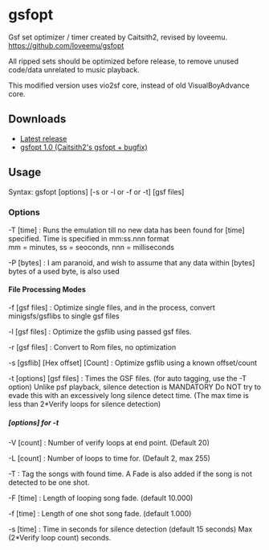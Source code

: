 gsfopt
======

Gsf set optimizer / timer created by Caitsith2, revised by loveemu.
<https://github.com/loveemu/gsfopt>

All ripped sets should be optimized before release, to remove unused code/data unrelated to music playback.

This modified version uses vio2sf core, instead of old VisualBoyAdvance core.

Downloads
---------

- [Latest release](https://github.com/loveemu/gsfopt/releases/latest)
- [gsfopt 1.0 (Caitsith2's gsfopt + bugfix)](https://github.com/loveemu/gsfopt/releases/tag/v1.0-vba172)

Usage
-----

Syntax: gsfopt [options] [-s or -l or -f or -t] [gsf files]

### Options ###

-T [time]
  : Runs the emulation till no new data has been found for [time] specified.
    Time is specified in mm:ss.nnn format   
    mm = minutes, ss = seoconds, nnn = milliseconds

-P [bytes]
  : I am paranoid, and wish to assume that any data within [bytes] bytes of a used byte,
    is also used

#### File Processing Modes ####

-f [gsf files]
  : Optimize single files, and in the process, convert minigsfs/gsflibs to single gsf files

-l [gsf files]
  : Optimize the gsflib using passed gsf files.

-r [gsf files]
  : Convert to Rom files, no optimization

-s [gsflib] [Hex offset] [Count]
  : Optimize gsflib using a known offset/count

-t [options] [gsf files]
  : Times the GSF files. (for auto tagging, use the -T option)
    Unlike psf playback, silence detection is MANDATORY
    Do NOT try to evade this with an excessively long silence detect time.
    (The max time is less than 2*Verify loops for silence detection)

##### [options] for -t #####

-V [count]
  : Number of verify loops at end point. (Default 20)

-L [count]
  : Number of loops to time for. (Default 2, max 255)

-T
  : Tag the songs with found time.
    A Fade is also added if the song is not detected to be one shot.

-F [time]
  : Length of looping song fade. (default 10.000)

-f [time]
  : Length of one shot song fade. (default 1.000)

-s [time]
  : Time in seconds for silence detection (default 15 seconds)
    Max (2*Verify loop count) seconds.

